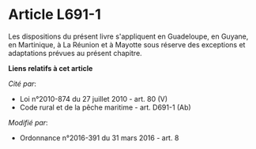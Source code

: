 # Article L691-1

Les dispositions du présent livre s'appliquent en Guadeloupe, en Guyane, en Martinique, à La Réunion et à Mayotte sous
réserve des exceptions et adaptations prévues au présent chapitre.

**Liens relatifs à cet article**

_Cité par_:

  - Loi n°2010-874 du 27 juillet 2010 - art. 80 (V)
  - Code rural et de la pêche maritime - art. D691-1 (Ab)

_Modifié par_:

  - Ordonnance n°2016-391 du 31 mars 2016 - art. 8
